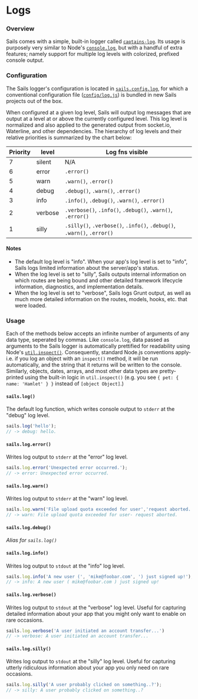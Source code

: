 # Logs

### Overview
Sails comes with a simple, built-in logger called [`captains-log`](https://github.com/balderdashy/captains-log).  Its usage is purposely very similar to Node's [`console.log`](http://nodejs.org/api/stdio.html), but with a handful of extra features; namely support for multiple log levels with colorized, prefixed console output.

### Configuration
The Sails logger's configuration is located in [`sails.config.log`](), for which a conventional configuration file ([`config/log.js`]()) is bundled in new Sails projects out of the box.

When configured at a given log level, Sails will output log messages that are output at a level at or above the currently configured level. This log level is normalized and also applied to the generated output from socket.io, Waterline, and other dependencies. The hierarchy of log levels and their relative priorities is summarized by the chart below:

| Priority | level     | Log fns visible   |
|----------|-----------|-------------------|
| 7        | silent    | N/A
| 6        | error     | `.error()`            |
| 5        | warn      | `.warn()`, `.error()` |
| 4        | debug     | `.debug()`, `.warn()`, `.error()` |
| 3        | info      | `.info()`, `.debug()`, `.warn()`, `.error()` |
| 2        | verbose   | `.verbose()`, `.info()`, `.debug()`, `.warn()`, `.error()` |
| 1        | silly     | `.silly()`, `.verbose()`, `.info()`, `.debug()`, `.warn()`, `.error()` |


#### Notes
+ The default log level is "info".  When your app's log level is set to "info", Sails logs limited information about the server/app's status.
+ When the log level is set to "silly", Sails outputs internal information on which routes are being bound and other detailed framework lifecycle information, diagnostics, and implementation details.
+ When the log level is set to "verbose", Sails logs Grunt output, as well as much more detailed information on the routes, models, hooks, etc. that were loaded.


### Usage
Each of the methods below accepts an infinite number of arguments of any data type, seperated by commas. Like `console.log`, data passed as arguments to the Sails logger is automatically prettified for readability using Node's [`util.inspect()`](http://nodejs.org/api/util.html#util_util_inspect_object_options). Consequently, standard Node.js conventions apply- i.e. if you log an object with an `inspect()` method, it will be run automatically, and the string that it returns will be written to the console.  Similarly, objects, dates, arrays, and most other data types are pretty-printed using the built-in logic in `util.inspect()` (e.g. you see `{ pet: { name: 'Hamlet' } }` instead of `[object Object]`.)


#### `sails.log()`

The default log function, which writes console output to `stderr` at the "debug" log level.

```js
sails.log('hello');
// -> debug: hello.
```

#### `sails.log.error()`

Writes log output to `stderr` at the "error" log level.

```js
sails.log.error('Unexpected error occurred.');
// -> error: Unexpected error occurred.
```

#### `sails.log.warn()`

Writes log output to `stderr` at the "warn" log level.

```js
sails.log.warn('File upload quota exceeded for user','request aborted.');
// -> warn: File upload quota exceeded for user- request aborted.
```

#### `sails.log.debug()`
_Alias for `sails.log()`_

#### `sails.log.info()`

Writes log output to `stdout` at the "info" log level.

```js
sails.log.info('A new user (', 'mike@foobar.com', ') just signed up!');
// -> info: A new user ( mike@foobar.com ) just signed up!
```


#### `sails.log.verbose()`

Writes log output to `stdout` at the "verbose" log level.
Useful for capturing detailed information about your app that you might only want to enable on rare occasions.

```js
sails.log.verbose('A user initiated an account transfer...')
// -> verbose: A user initiated an account transfer...
```


#### `sails.log.silly()`

Writes log output to `stdout` at the "silly" log level.
Useful for capturing utterly ridiculous information about your app you only need on rare occasions.

```js
sails.log.silly('A user probably clicked on something..?');
// -> silly: A user probably clicked on something..?
```



